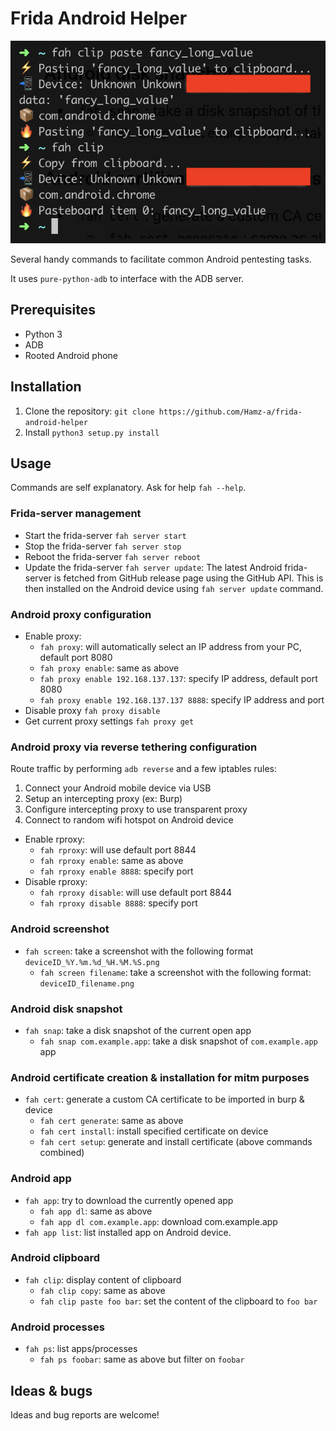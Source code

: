 # Frida Android Helper

![preview](preview.png?raw=true)

Several handy commands to facilitate common Android pentesting tasks.

It uses `pure-python-adb` to interface with the ADB server.


## Prerequisites
- Python 3
- ADB
- Rooted Android phone


## Installation
1. Clone the repository: `git clone https://github.com/Hamz-a/frida-android-helper`
2. Install `python3 setup.py install`


## Usage

Commands are self explanatory. Ask for help `fah --help`.


### Frida-server management

- Start the frida-server `fah server start`
- Stop the frida-server `fah server stop`
- Reboot the frida-server `fah server reboot`
- Update the frida-server `fah server update`: The latest Android frida-server is fetched from GitHub
release page using the GitHub API. This is then installed on the Android device using `fah server update` command.


### Android proxy configuration

- Enable proxy:
    - `fah proxy`: will automatically select an IP address from your PC, default port 8080
    - `fah proxy enable`: same as above
    - `fah proxy enable 192.168.137.137`: specify IP address, default port 8080
    - `fah proxy enable 192.168.137.137 8888`: specify IP address and port
- Disable proxy `fah proxy disable`
- Get current proxy settings `fah proxy get`


### Android proxy via reverse tethering configuration
Route traffic by performing `adb reverse` and a few iptables rules: 
1. Connect your Android mobile device via USB
2. Setup an intercepting proxy (ex: Burp)
3. Configure intercepting proxy to use transparent proxy
4. Connect to random wifi hotspot on Android device 

- Enable rproxy:
    - `fah rproxy`: will use default port 8844
    - `fah rproxy enable`: same as above
    - `fah rproxy enable 8888`: specify port
- Disable rproxy:
    - `fah rproxy disable`: will use default port 8844
    - `fah rproxy disable 8888`: specify port


### Android screenshot
- `fah screen`: take a screenshot with the following format `deviceID_%Y.%m.%d_%H.%M.%S.png`
    - `fah screen filename`: take a screenshot with the following format: `deviceID_filename.png`


### Android disk snapshot
- `fah snap`: take a disk snapshot of the current open app
    - `fah snap com.example.app`: take a disk snapshot of `com.example.app` app


### Android certificate creation & installation for mitm purposes
- `fah cert`: generate a custom CA certificate to be imported in burp & device
    - `fah cert generate`: same as above
    - `fah cert install`: install specified certificate on device
    - `fah cert setup`: generate and install certificate (above commands combined)

### Android app
- `fah app`: try to download the currently opened app
    - `fah app dl`: same as above
    - `fah app dl com.example.app`: download com.example.app
- `fah app list`: list installed app on Android device.


### Android clipboard
- `fah clip`: display content of clipboard
    - `fah clip copy`: same as above
    - `fah clip paste foo bar`: set the content of the clipboard to `foo bar`


### Android processes
- `fah ps`: list apps/processes
    - `fah ps foobar`: same as above but filter on `foobar`


## Ideas & bugs
Ideas and bug reports are welcome! 
